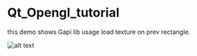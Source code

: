 # Qt_Opengl_tutorial

this demo shows Gapi lib usage load texture on prev rectangle.

![alt text](https://github.com/sho3la/Qt_Opengl_tutorial/blob/master/screenshot/screenshot3.PNG)
